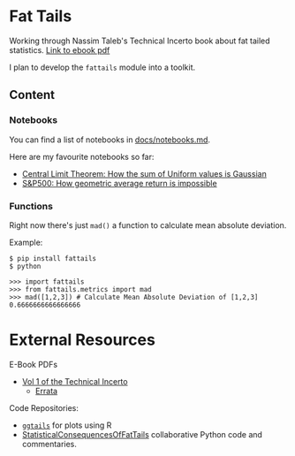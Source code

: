 # Fat Tails
Working through Nassim Taleb's Technical Incerto book about fat tailed statistics. [Link to ebook pdf](https://researchers.one/articles/statistical-consequences-of-fat-tails-real-world-preasymptotics-epistemology-and-applications/5f52699d36a3e45f17ae7e36)

I plan to develop the `fattails` module into a toolkit.

## Content

### Notebooks
You can find a list of notebooks in [docs/notebooks.md](./docs/notebooks.md).

Here are my favourite notebooks so far:
* [Central Limit Theorem: How the sum of Uniform values is Gaussian](./notebooks/NB-22%20-%20Visual%20Central%20Limit%20Theorem.ipynb)
* [S&P500: How geometric average return is impossible](./notebooks/Notebook-11%20-%20Ergodicity%20and%20S%26P500.ipynb)

### Functions
Right now there's just `mad()` a function to calculate mean absolute deviation.

Example:
```
$ pip install fattails
$ python

>>> import fattails
>>> from fattails.metrics import mad
>>> mad([1,2,3]) # Calculate Mean Absolute Deviation of [1,2,3]
0.6666666666666666
```

# External Resources
E-Book PDFs
* [Vol 1 of the Technical Incerto](https://researchers.one/articles/20.01.00018)
    * [Errata](https://www.fooledbyrandomness.com/Errata2020FirstEdition.pdf)

Code Repositories:
* [`ggtails`](https://github.com/David-Salazar/ggtails) for plots using R
* [StatisticalConsequencesOfFatTails](https://github.com/MarcosCarreira/StatisticalConsequencesOfFatTails) collaborative Python code and commentaries.
